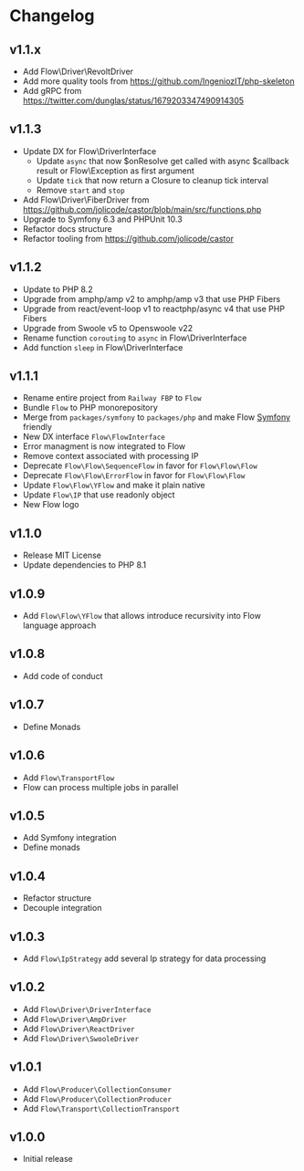 # Changelog

## v1.1.x

- Add Flow\Driver\RevoltDriver
- Add more quality tools from https://github.com/IngeniozIT/php-skeleton
- Add gRPC from https://twitter.com/dunglas/status/1679203347490914305

## v1.1.3

- Update DX for Flow\DriverInterface
  - Update `async` that now $onResolve get called with async $callback result or Flow\Exception as first argument
  - Update `tick` that now return a Closure to cleanup tick interval
  - Remove `start` and `stop`
- Add Flow\Driver\FiberDriver from https://github.com/jolicode/castor/blob/main/src/functions.php
- Upgrade to Symfony 6.3 and PHPUnit 10.3
- Refactor docs structure
- Refactor tooling from https://github.com/jolicode/castor

## v1.1.2

- Update to PHP 8.2
- Upgrade from amphp/amp v2 to amphp/amp v3 that use PHP Fibers
- Upgrade from react/event-loop v1 to reactphp/async v4 that use PHP Fibers
- Upgrade from Swoole v5 to Openswoole v22
- Rename function `corouting` to `async` in Flow\DriverInterface
- Add function `sleep` in Flow\DriverInterface

## v1.1.1

- Rename entire project from `Railway FBP` to `Flow`
- Bundle `Flow` to PHP monorepository
- Merge from `packages/symfony` to `packages/php` and make Flow [Symfony](https://symfony.com) friendly
- New DX interface `Flow\FlowInterface`
- Error managment is now integrated to Flow
- Remove context associated with processing IP
- Deprecate `Flow\Flow\SequenceFlow` in favor for `Flow\Flow\Flow`
- Deprecate `Flow\Flow\ErrorFlow` in favor for `Flow\Flow\Flow`
- Update `Flow\Flow\YFlow` and make it plain native
- Update `Flow\IP` that use readonly object
- New Flow logo

## v1.1.0

- Release MIT License
- Update dependencies to PHP 8.1

## v1.0.9

- Add `Flow\Flow\YFlow` that allows introduce recursivity into Flow language approach

## v1.0.8

- Add code of conduct

## v1.0.7

- Define Monads

## v1.0.6

- Add `Flow\TransportFlow`
- Flow can process multiple jobs in parallel

## v1.0.5

- Add Symfony integration
- Define monads

## v1.0.4

- Refactor structure
- Decouple integration

## v1.0.3

- Add `Flow\IpStrategy` add several Ip strategy for data processing

## v1.0.2

- Add `Flow\Driver\DriverInterface`
- Add `Flow\Driver\AmpDriver`
- Add `Flow\Driver\ReactDriver`
- Add `Flow\Driver\SwooleDriver`

## v1.0.1

- Add `Flow\Producer\CollectionConsumer`
- Add `Flow\Producer\CollectionProducer`
- Add `Flow\Transport\CollectionTransport`

## v1.0.0

- Initial release